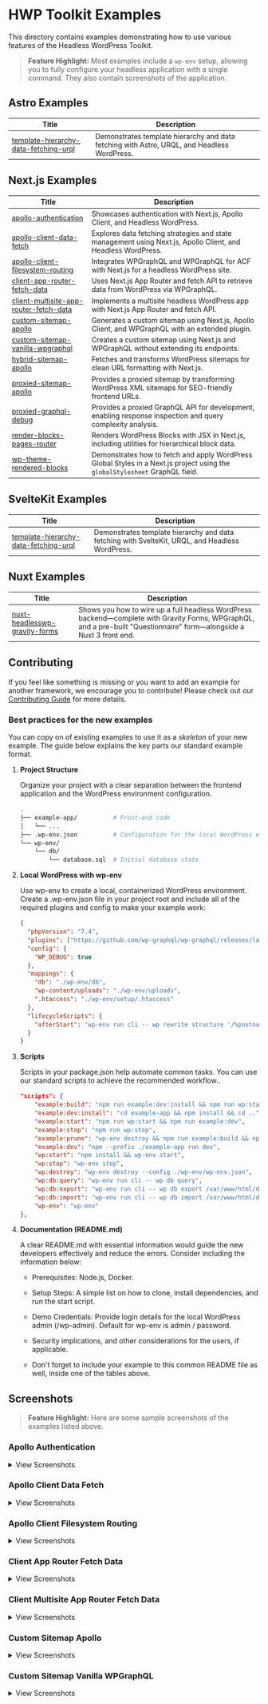 # HWP Toolkit Examples

This directory contains examples demonstrating how to use various features of the Headless WordPress Toolkit.

> **Feature Highlight:** Most examples include a `wp-env` setup, allowing you to fully configure your headless application with a single command. They also contain screenshots of the application.

## Astro Examples

| Title                                                                                | Description                                                                                 |
| ------------------------------------------------------------------------------------ | ------------------------------------------------------------------------------------------- |
| [template-hierarchy-data-fetching-urql](astro/template-hierarchy-data-fetching-urql) | Demonstrates template hierarchy and data fetching with Astro, URQL, and Headless WordPress. |

## Next.js Examples

| Title                                                                                 | Description                                                                                                                  |
| ------------------------------------------------------------------------------------- | ---------------------------------------------------------------------------------------------------------------------------- |
| [apollo-authentication](next/apollo-authentication)                                   | Showcases authentication with Next.js, Apollo Client, and Headless WordPress.                                                |
| [apollo-client-data-fetch](next/apollo-client-data-fetch)                             | Explores data fetching strategies and state management using Next.js, Apollo Client, and Headless WordPress.                 |
| [apollo-client-filesystem-routing](next/apollo-client-filesystem-routing)             | Integrates WPGraphQL and WPGraphQL for ACF with Next.js for a headless WordPress site.                                       |
| [client-app-router-fetch-data](next/client-app-router-fetch-data)                     | Uses Next.js App Router and fetch API to retrieve data from WordPress via WPGraphQL.                                         |
| [client-multisite-app-router-fetch-data](next/client-multisite-app-router-fetch-data) | Implements a multisite headless WordPress app with Next.js App Router and fetch API.                                         |
| [custom-sitemap-apollo](next/custom-sitemap-apollo)                                   | Generates a custom sitemap using Next.js, Apollo Client, and WPGraphQL with an extended plugin.                              |
| [custom-sitemap-vanilla-wpgraphql](next/custom-sitemap-vanilla-wpgraphql)             | Creates a custom sitemap using Next.js and WPGraphQL without extending its endpoints.                                        |
| [hybrid-sitemap-apollo](next/hybrid-sitemap-apollo)                                   | Fetches and transforms WordPress sitemaps for clean URL formatting with Next.js.                                             |
| [proxied-sitemap-apollo](next/proxied-sitemap-apollo)                                 | Provides a proxied sitemap by transforming WordPress XML sitemaps for SEO-friendly frontend URLs.                            |
| [proxied-graphql-debug](next/proxied-graphql-debug)                                   | Provides a proxied GraphQL API for development, enabling response inspection and query complexity analysis.                  |
| [render-blocks-pages-router](next/render-blocks-pages-router)                         | Renders WordPress Blocks with JSX in Next.js, including utilities for hierarchical block data.                               |
| [wp-theme-rendered-blocks](next/wp-theme-rendered-blocks)                             | Demonstrates how to fetch and apply WordPress Global Styles in a Next.js project using the `globalStylesheet` GraphQL field. |

## SvelteKit Examples

| Title                                                                                    | Description                                                                                     |
| ---------------------------------------------------------------------------------------- | ----------------------------------------------------------------------------------------------- |
| [template-hierarchy-data-fetching-urql](sveltekit/template-hierarchy-data-fetching-urql) | Demonstrates template hierarchy and data fetching with SvelteKit, URQL, and Headless WordPress. |

## Nuxt Examples

| Title                                                               | Description                                                                                                                                                           |
| ------------------------------------------------------------------- | --------------------------------------------------------------------------------------------------------------------------------------------------------------------- |
| [nuxt-headlesswp-gravity-forms](nuxt/nuxt-headlesswp-gravity-forms) | Shows you how to wire up a full headless WordPress backend—complete with Gravity Forms, WPGraphQL, and a pre-built "Questionnaire" form—alongside a Nuxt 3 front end. |

## Contributing

If you feel like something is missing or you want to add an example for another framework, we encourage you to contribute! Please check out our [Contributing Guide](https://github.com/wpengine/hwptoolkit/blob/main/CONTRIBUTING.md) for more details.

### Best practices for the new examples

You can copy on of existing examples to use it as a _skeleton_ of your new example. The guide below explains the key parts our standard example format.

1. **Project Structure**

   Organize your project with a clear separation between the frontend application and the WordPress environment configuration.

   ```bash
   .
   ├── example-app/          # Front-end code
   │   └── ...
   ├── .wp-env.json          # Configuration for the local WordPress environment
   └── wp-env/
       └── db/
           └── database.sql  # Initial database state
   ```

2. **Local WordPress with wp-env**

   Use wp-env to create a local, containerized WordPress environment. Create a .wp-env.json file in your project root and include all of the required plugins and config to make your example work:

   ```json
   {
     "phpVersion": "7.4",
     "plugins": ["https://github.com/wp-graphql/wp-graphql/releases/latest/download/wp-graphql.zip"],
     "config": {
       "WP_DEBUG": true
     },
     "mappings": {
       "db": "./wp-env/db",
       "wp-content/uploads": "./wp-env/uploads",
       ".htaccess": "./wp-env/setup/.htaccess"
     },
     "lifecycleScripts": {
       "afterStart": "wp-env run cli -- wp rewrite structure '/%postname%/' && wp-env run cli -- wp rewrite flush"
     }
   }
   ```

3. **Scripts**

   Scripts in your package.json help automate common tasks. You can use our standard scripts to achieve the recommended workflow..

   ```json
   "scripts": {
       "example:build": "npm run example:dev:install && npm run wp:start && npm run wp:db:import && npm run example:start",
       "example:dev:install": "cd example-app && npm install && cd ..",
       "example:start": "npm run wp:start && npm run example:dev",
       "example:stop": "npm run wp:stop",
       "example:prune": "wp-env destroy && npm run example:build && npm run example:start",
       "example:dev": "npm --prefix ./example-app run dev",
       "wp:start": "npm install && wp-env start",
       "wp:stop": "wp-env stop",
       "wp:destroy": "wp-env destroy --config ./wp-env/wp-env.json",
       "wp:db:query": "wp-env run cli -- wp db query",
       "wp:db:export": "wp-env run cli -- wp db export /var/www/html/db/database.sql",
       "wp:db:import": "wp-env run cli -- wp db import /var/www/html/db/database.sql",
       "wp-env": "wp-env"
   },
   ```

4. **Documentation (README.md)**

   A clear README.md with essential information would guide the new developers effectively and reduce the errors. Consider including the information below:

   - Prerequisites: Node.js, Docker.

   - Setup Steps: A simple list on how to clone, install dependencies, and run the start script.

   - Demo Credentials: Provide login details for the local WordPress admin (/wp-admin). Default for wp-env is admin / password.

   - Security implications, and other considerations for the users, if applicable.

   - Don't forget to include your example to this common README file as well, inside one of the tables above.

## Screenshots

> **Feature Highlight:** Here are some sample screenshots of the examples listed above.

### Apollo Authentication

<details>
    <summary>View Screenshots</summary>

![Enable Credentials Authentication](next/apollo-authentication/screenshots/enable-credentials-auth.png)

![Logged In View](next/apollo-authentication/screenshots/logged.png)

![Login Screen](next/apollo-authentication/screenshots/login.png)

</details>

### Apollo Client Data Fetch

<details>
    <summary>View Screenshots</summary>

![Homepage View](next/apollo-client-data-fetch/screenshots/home.png)
![Live Search Feature](next/apollo-client-data-fetch/screenshots/live-search.png)
![Load More Button](next/apollo-client-data-fetch/screenshots/load-more.png)
![New Comment Form](next/apollo-client-data-fetch/screenshots/new-comment.png)
![Post with Comments](next/apollo-client-data-fetch/screenshots/post-with-comments.png)
![Static Page Example](next/apollo-client-data-fetch/screenshots/static-page.png)

</details>

### Apollo Client Filesystem Routing

<details>
    <summary>View Screenshots</summary>

![Categories View](next/apollo-client-filesystem-routing/screenshots/categories.png)
![Category Page](next/apollo-client-filesystem-routing/screenshots/category.png)
![Homepage View](next/apollo-client-filesystem-routing/screenshots/home.png)
![Posts Overview](next/apollo-client-filesystem-routing/screenshots/posts.png)
![Single CPT Example](next/apollo-client-filesystem-routing/screenshots/single-cpt.png)
![Single Post View](next/apollo-client-filesystem-routing/screenshots/single-post.png)

</details>

### Client App Router Fetch Data

<details>
    <summary>View Screenshots</summary>

![Blog Comment Form Submitted](next/client-app-router-fetch-data/screenshots/blog-comment-form-submitted.png)
![Blog Comment Form](next/client-app-router-fetch-data/screenshots/blog-comment-form.png)
![Blog Comments](next/client-app-router-fetch-data/screenshots/blog-comments.png)
![Blog Listing Pagination](next/client-app-router-fetch-data/screenshots/blog-listing-pagination.png)
![Blog Listing](next/client-app-router-fetch-data/screenshots/blog-listing.png)
![Blog Single](next/client-app-router-fetch-data/screenshots/blog-single.png)
![CPT Event Listing](next/client-app-router-fetch-data/screenshots/cpt-event-listing.png)
![CPT Event Single](next/client-app-router-fetch-data/screenshots/cpt-event-single.png)

</details>

### Client Multisite App Router Fetch Data

<details>
    <summary>View Screenshots</summary>

![Blog Listing Pagination](next/client-multisite-app-router-fetch-data/screenshots/Blog_listing_pagination.png)
![Blog Listing](next/client-multisite-app-router-fetch-data/screenshots/Blog_listing.png)
![Catch All Second Site](next/client-multisite-app-router-fetch-data/screenshots/Catch_all_second_site.png)
![Catch All](next/client-multisite-app-router-fetch-data/screenshots/Catch_all.png)
![Comment Form](next/client-multisite-app-router-fetch-data/screenshots/Comment_form.png)
![Comments](next/client-multisite-app-router-fetch-data/screenshots/Comments.png)
![CPT Single](next/client-multisite-app-router-fetch-data/screenshots/Cpt_single.png)
![CPT](next/client-multisite-app-router-fetch-data/screenshots/cpt.png)
![Home](next/client-multisite-app-router-fetch-data/screenshots/Home.png)
![Single Blog](next/client-multisite-app-router-fetch-data/screenshots/Single_blog.png)

</details>

### Custom Sitemap Apollo

<details>
    <summary>View Screenshots</summary>

![Sitemap Category](next/custom-sitemap-apollo/screenshots/sitemap-category.png)
![Sitemap CPT](next/custom-sitemap-apollo/screenshots/sitemap-cpt.png)
![Sitemap CTT](next/custom-sitemap-apollo/screenshots/sitemap-ctt.png)
![Sitemap Index](next/custom-sitemap-apollo/screenshots/sitemap-index.png)
![Sitemap Page](next/custom-sitemap-apollo/screenshots/sitemap-page.png)
![Sitemap Post](next/custom-sitemap-apollo/screenshots/sitemap-post.png)
![Sitemap Tag](next/custom-sitemap-apollo/screenshots/sitemap-tag.png)
![Sitemap User](next/custom-sitemap-apollo/screenshots/sitemap-user.png)

</details>

### Custom Sitemap Vanilla WPGraphQL

<details>
    <summary>View Screenshots</summary>

![Sitemap Category](next/custom-sitemap-vanilla-wpgraphql/screenshots/sitemap-category.png)

![Sitemap CPT](next/custom-sitemap-vanilla-wpgraphql/screenshots/sitemap-cpt.png)

![Sitemap Index](next/custom-sitemap-vanilla-wpgraphql/screenshots/sitemap-index.png)

![Sitemap Page](next/custom-sitemap-vanilla-wpgraphql/screenshots/sitemap-page.png)

![Sitemap Post](next/custom-sitemap-vanilla-wpgraphql/screenshots/sitemap-post.png)

![Sitemap Tag](next/custom-sitemap-vanilla-wpgraphql/screenshots/sitemap-tag.png)

</details>
